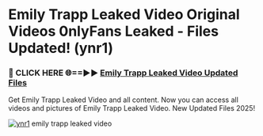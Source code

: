 # Emily Trapp Leaked Video Original Videos 0nlyFans Leaked - Files Updated! (ynr1)

<h3>🔴 CLICK HERE 🌐==►► <a href="https://tinyurl.com/2wckxsce" rel="nofollow">Emily Trapp Leaked Video Updated Files</a></h3>

Get Emily Trapp Leaked Video and all content. Now you can access all videos and pictures of Emily Trapp Leaked Video. New Updated Files 2025!

[![ynr1](https://i.imgur.com/AFduVYN.gif)](https://tinyurl.com/2wckxsce)
emily trapp leaked video